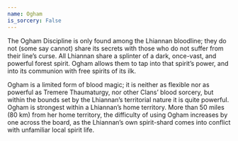 ```yaml
---
name: Ogham
is_sorcery: False
---
```


The Ogham Discipline is only found among the Lhiannan bloodline; they do not (some say cannot) share its secrets with those who do not suffer from their line’s curse. All Lhiannan share a splinter of a dark, once-vast, and powerful forest spirit. Ogham allows them to tap into that spirit’s power, and into its communion with free spirits of its ilk.

Ogham is a limited form of blood magic; it is neither as flexible nor as powerful as Tremere Thaumaturgy, nor other Clans’ blood sorcery, but within the bounds set by the Lhiannan’s territorial nature it is quite powerful. Ogham is strongest within a Lhiannan’s home territory. More than 50 miles (80 km) from her home territory, the difficulty of using Ogham increases by one across the board, as the Lhiannan’s own spirit-shard comes into conflict with unfamiliar local spirit life.
